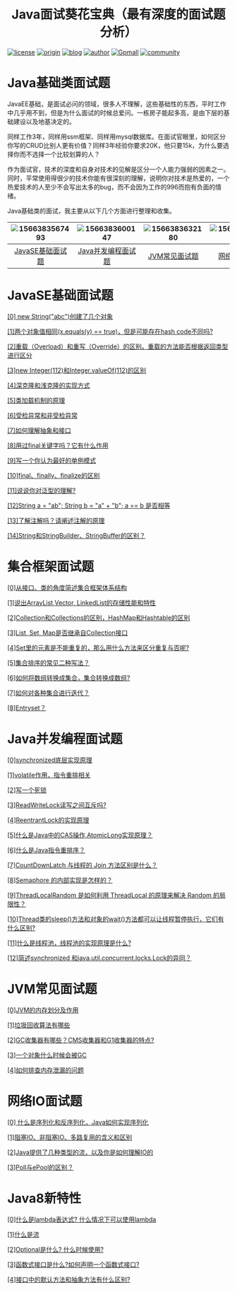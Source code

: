 <center><h1>Java面试葵花宝典（最有深度的面试题分析）</h1></center>

[![license](https://img.shields.io/hexpm/l/plug.svg?style=flat-square)](https://github.com/2227324689/ToBeBetter/blob/master/LICENSE) [![origin](https://img.shields.io/badge/origin-%E5%92%95%E6%B3%A1%E5%AD%A6%E9%99%A2-yellowgreen.svg?style=flat-square)](https://www.gupaoedu.com) [![blog](https://img.shields.io/badge/blog-%E5%8D%9A%E5%AE%A2-orange.svg?style=flat-square)](https://istio.tech) [![author](https://img.shields.io/badge/author-Mic-blue.svg?style=flat-square)](#) [![Gpmall](https://img.shields.io/badge/linked-gpmall-red.svg?style=flat-square)](#) [![community](https://img.shields.io/badge/community-%E6%8A%80%E6%9C%AF%E7%A4%BE%E5%8C%BA-lightgrey.svg?style=flat-square)](https://gper.club)

# Java基础类面试题

JavaEE基础，是面试必问的领域，很多人不理解，这些基础性的东西，平时工作中几乎用不到，但是为什么面试的时候总爱问。一栋房子能起多高，是由下层的基础建设以及地基决定的。

同样工作3年，同样用ssm框架、同样用mysql数据库。在面试官眼里，如何区分你写的CRUD比别人更有价值？同样3年经验你要求20K，他只要15k，为什么要选择你而不选择一个比较划算的人？ 

作为面试官，技术的深度和自身对技术的见解是区分一个人能力强弱的因素之一。同时，平常使用得很少的技术你能有很深刻的理解，说明你对技术是热爱的，一个热爱技术的人至少不会写出太多的bug，而不会因为工作的996而抱有负面的情绪。

Java基础类的面试，我主要从以下几个方面进行整理和收集。

| ![1566383567493](https://mic-blob-bucket.oss-cn-beijing.aliyuncs.com/1566383567493.png) | ![1566383600147](https://mic-blob-bucket.oss-cn-beijing.aliyuncs.com/1566383600147.png) | ![1566383632180](https://mic-blob-bucket.oss-cn-beijing.aliyuncs.com/1566383632180.png) | ![1566383677895](https://mic-blob-bucket.oss-cn-beijing.aliyuncs.com/1566383677895.png) | ![1566383711068](https://mic-blob-bucket.oss-cn-beijing.aliyuncs.com/1566383711068.png) |
| :----------------------------------------------------------: | :----------------------------------------------------------: | :----------------------------------------------------------: | :----------------------------------------------------------: | :----------------------------------------------------------: |
|            [JavaSE基础面试题](#JavaSE基础面试题)             |          [Java并发编程面试题](#Java并发编程面试题)           |               [JVM常见面试题](#JVM常见面试题)                |                [网络IO面试题](#网络IO面试题)                 |           [Java 8新特性面试题](#Java8新特性面试题)           |



# JavaSE基础面试题

[[0] new String("abc")创建了几个对象](base/JavaSE基础面试题/0.md)

[[1]两个对象值相同(x.equals(y) == true)，但是可能存在hash code不同吗?](base/JavaSE基础面试题/1.md)

[[2]重载（Overload）和重写（Override）的区别。重载的方法能否根据返回类型进行区分](base/JavaSE基础面试题/2.md)

[[3]new Integer(112)和Integer.valueOf(112)的区别](base/JavaSE基础面试题/3.md)

[[4]深克隆和浅克隆的实现方式](base/JavaSE基础面试题/4.md)

[[5]类加载机制的原理](base/JavaSE基础面试题/5.md)

[[6]受检异常和非受检异常](base/JavaSE基础面试题/6.md)

[[7]如何理解抽象和接口](base/JavaSE基础面试题/7.md)

[[8]用过final关键字吗？它有什么作用](base/JavaSE基础面试题/8.md)

[[9]写一个你认为最好的单例模式](base/JavaSE基础面试题/9.md)

[[10]final、finally、finalize的区别](base/JavaSE基础面试题/10.md)

[[11]说说你对泛型的理解?](base/JavaSE基础面试题/11.md)

[[12]String a = "ab"; String b = "a" + "b"; a == b 是否相等](base/JavaSE基础面试题/12.md)

[[13]了解注解吗？请阐述注解的原理](base/JavaSE基础面试题/13.md)

[[14]String和StringBuilder、StringBuffer的区别？](base/JavaSE基础面试题/14.md)

# 集合框架面试题

[[0]从接口、类的角度简述集合框架体系结构]()

[[1]说出ArrayList,Vector, LinkedList的存储性能和特性]()

[[2]Collection和Collections的区别，HashMap和Hashtable的区别]() 

[[3]List, Set, Map是否继承自Collection接口]() 

[[4]Set里的元素是不能重复的，那么用什么方法来区分重复与否呢?]() 

[[5]集合排序的常见二种写法？]() 

[[6]如何将数组转换成集合，集合转换成数组?]()

[[7]如何对各种集合进行迭代？]()

[[8]Entryset？]() 



# Java并发编程面试题

[[0]synchronized底层实现原理](base/Java并发编程面试题/1.md)

[[1]volatile作用，指令重排相关](base/Java并发编程面试题/2.md)

[[2]写一个死锁](base/Java并发编程面试题/3.md)

[[3]ReadWriteLock读写之间互斥吗?](base/Java并发编程面试题/4.md)

[[4]ReentrantLock的实现原理](base/Java并发编程面试题/5.md)

[[5]什么是Java中的CAS操作,AtomicLong实现原理？](base/Java并发编程面试题/5.md)

[[6]什么是Java指令重排序？](base/Java并发编程面试题/6.md)

[[7]CountDownLatch 与线程的 Join 方法区别是什么？](base/Java并发编程面试题/7.md)

[[8]Semaphore 的内部实现是怎样的？](base/Java并发编程面试题/8.md)

[[9]ThreadLocalRandom 是如何利用 ThreadLocal 的原理来解决 Random 的局限性？](base/Java并发编程面试题/9.md)

[[10]Thread类的sleep()方法和对象的wait()方法都可以让线程暂停执行，它们有什么区别?](base/Java并发编程面试题/10.md)

[[11]什么是线程池，线程池的实现原理是什么?](base/Java并发编程面试题/11.md)

[[12]简述synchronized 和java.util.concurrent.locks.Lock的异同？](base/Java并发编程面试题/12.md)

# JVM常见面试题

[[0]JVM的内存划分及作用](base/JVM常见面试题/0.md)

[[1]垃圾回收算法有哪些](base/JVM常见面试题/1.md)

[[2]GC收集器有哪些？CMS收集器和G1收集器的特点?](base/JVM常见面试题/2.md)

[[3]一个对象什么时候会被GC](base/JVM常见面试题/3.md)

[[4]如何排查内存泄漏的问题](base/JVM常见面试题/4.md)



# 网络IO面试题

[[0] 什么是序列化和反序列化，Java如何实现序列化](base/网络IO面试题/0.md)

[[1]阻塞IO、非阻塞IO、多路复用的含义和区别](base/网络IO面试题/1.md)

[[2]Java提供了几种类型的流，以及你是如何理解IO的](base/网络IO面试题/2.md)

[[3]Poll与ePool的区别？](base/网络IO面试题/3.md)



# Java8新特性

[[0]什么是lambda表达式? 什么情况下可以使用lambda](base/Java8新特性/0.d)

[[1]什么是流](base/Java8新特性/1.md)

[[2]Optional是什么? 什么时候使用?](base/Java8新特性/2.md)

[[3]函数式接口是什么?如何声明一个函数式接口?](base/Java8新特性/3.md)

[[4]接口中的默认方法和抽象方法有什么区别?](base/Java8新特性4.md)



































